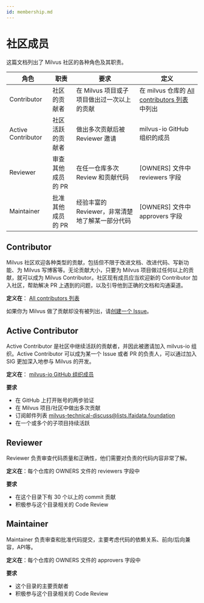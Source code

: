 ```yaml
---
id: membership.md
---
```


# 社区成员

这篇文档列出了 Milvus 社区的各种角色及其职责。

| 角色               | 职责              | 要求                                            | 定义                                                         |
| ------------------ | ----------------- | ----------------------------------------------- | ------------------------------------------------------------ |
| Contributor        | 社区的贡献者      | 在 Milvus 项目或子项目做出过一次以上的贡献      | 在 milvus 仓库的 [All contributors 列表](https://github.com/milvus-io/milvus#all-contributors) 中列出 |
| Active Contributor | 社区活跃的贡献者  | 做出多次贡献后被 Reviewer 邀请                  | milvus-io GitHub 组织的成员                                  |
| Reviewer           | 审查其他成员的 PR | 在任一仓库多次 Review 和贡献代码                | [OWNERS] 文件中 reviewers 字段                               |
| Maintainer         | 批准其他成员的 PR | 经验丰富的 Reviewer，非常清楚地了解某一部分代码 | [OWNERS] 文件中 approvers 字段                               |



## Contributor

Milvus 社区欢迎各种类型的贡献，包括但不限于改进文档、改进代码、写新功能、为 Milvus 写博客等。无论贡献大小，只要为 Milvus 项目做过任何以上的贡献，就可以成为 Milvus Contributor。社区现有成员应当欢迎新的 Contributor 加入社区，帮助解决 PR 上遇到的问题，以及引导他到正确的文档和沟通渠道。

**定义在**： [All contributors 列表](https://github.com/milvus-io/milvus#all-contributors)

如果你为 Milvus 做了贡献却没有被列出，请[创建一个 Issue](https://github.com/milvus-io/community/issues/new)。



## Active Contributor

Active Contributor 是社区中继续活跃的贡献者，并因此被邀请加入 milvus-io 组织。Active Contributor 可以成为某一个 Issue 或者 PR 的负责人，可以通过加入 SIG 更加深入地参与 Milvus 的开发。

**定义在**： [milvus-io GitHub 组织成员](https://github.com/orgs/milvus-io/people)

**要求**

-   在 GitHub 上打开账号的两步验证
-   在 Milvus 项目/社区中做出多次贡献
-   订阅邮件列表 [milvus-technical-discuss@lists.lfaidata.foundation](mailto:milvus-technical-discuss@lists.lfaidata.foundation)
-   在一个或多个的子项目持续活跃



## Reviewer

Reviewer 负责审查代码质量和正确性，他们需要对负责的代码内容非常了解。

**定义在**：每个仓库的 OWNERS 文件的 reviewers 字段中

**要求**

-   在这个目录下有 30 个以上的 commit 贡献
-   积极参与这个目录相关的 Code Review



## Maintainer

Maintainer 负责审查和批准代码提交，主要考虑代码的依赖关系、前向/后向兼容，API等。

**定义在**：每个仓库的 OWNERS 文件的 approvers 字段中

**要求**

-   这个目录的主要贡献者
-   积极参与这个目录相关的 Code Review